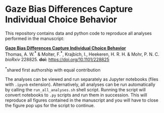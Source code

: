 # Gaze Bias Differences Capture Individual Choice Behavior

This repository contains data and python code to reproduce all analyses performed in the manuscript:

[**Gaze Bias Differences Capture Individual Choice Behavior**](https://www.biorxiv.org/content/early/2017/12/04/228825)  
Thomas, A. W.**<sup>&ast;</sup>** & Molter, F.**<sup>&ast;</sup>**, Krajbich, I., Heekeren, H. R. H. & Mohr, P. N. C.  
*bioRxiv* 228825. **doi:** https://doi.org/10.1101/228825  

<sup>&ast;</sup>shared first authorship with equal contribution

The analyses can be viewed and run separately as Jupyter notebooks (files with `.ipynb` extension). Alternatively, all analyses can be run automatically by calling the `run_all_analyses.sh` shell script. Running the script will convert notebooks to `.py` scripts and run them in succession. This will reproduce all figures contained in the manuscript and you will have to close the figure pop ups for the script to continue.
